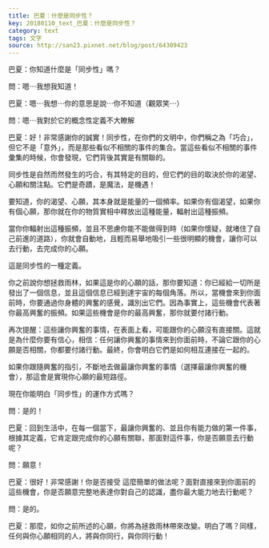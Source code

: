 ```yaml
---
title: 巴夏：什麼是同步性？
key: 20180110_text_巴夏：什麼是同步性？
category: text
tags: 文字
source: http://san23.pixnet.net/blog/post/64309423
---
```


巴夏：你知道什麼是「同步性」嗎？

問：嗯⋯我想我知道！

巴夏：嗯⋯我想⋯你的意思是說⋯你不知道（觀眾笑⋯）

問：嗯⋯我對於它的概念性定義不大瞭解

巴夏：好！非常感謝你的誠實！同步性，在你們的文明中，你們稱之為「巧合」，但它不是「意外」，而是那些看似不相關的事件的集合。當這些看似不相關的事件彙集的時候，你會發現，它們背後其實是有關聯的。

同步性是自然而然發生的巧合，有其特定的目的，但它們的目的取決於你的渴望、心願和關注點。它們是奇蹟，是魔法，是機遇！

要知道，你的渴望、心願，其本身就是能量的一個頻率。如果你有個渴望，如果你有個心願，那你就在你的物質實相中釋放出這種能量，輻射出這種振頻。

當你你輻射出這種振頻，並且不思慮你能不能做得到時（如果你懷疑，就堵住了自己前進的道路），你就會自動地，且輕而易舉地吸引一些很明顯的機會，讓你可以去行動，去完成你的心願。

這是同步性的一種定義。

你之前說你想拯救雨林，如果這是你的心願的話，那你要知道：你已經給一切所是發出了一個信息，並且這個信息已經到達宇宙的每個角落。所以，當機會來到你面前時，你要通過你身體的興奮的感覺，識別出它們。因為事實上，這些機會代表著你最高興奮的振頻。如果這些機會是你的最高興奮，那你就要付諸行動。

再次提醒：這些讓你興奮的事情，在表面上看，可能跟你的心願沒有直接關。這就是為什麼你要有信心，相信：任何讓你興奮的事情來到你面前時，不論它跟你的心願是否相關，你都要付諸行動。最終，你會明白它們是如何相互連接在一起的。

如果你跟隨興奮的指引，不斷地去做最讓你興奮的事情（選擇最讓你興奮的機會），那這會是實現你心願的最短路徑。

現在你能明白「同步性」的運作方式嗎？

問：是的！

巴夏：回到生活中，在每一個當下，最讓你興奮的、並且你有能力做的第一件事，根據其定義，它肯定跟完成你的心願有關聯，那面對這件事，你是否願意去行動呢？

問：願意！

巴夏：很好！非常感謝！你是否接受 這麼簡單的做法呢？面對直接來到你面前的這些機會，你是否願意完整地表達你對自己的認識，盡你最大能力地去行動呢？

問：是的。

巴夏：那麼，如你之前所述的心願，你將為拯救雨林帶來改變。明白了嗎？同樣，任何與你心願相同的人，將與你同行，與你同行動！
